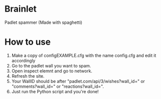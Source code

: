 # Brainlet
 Padlet spammer (Made with spaghetti)
# How to use 
 1. Make a copy of configEXAMPLE.cfg with the name config.cfg and edit it accordingly
 2. Go to the padlet wall you want to spam.
 3. Open inspect elemnt and go to network.
 4. Refresh the site.
 5. Your WallID should be after "padlet.com/api/3/wishes?wall_id=" or "comments?wall_id=" or "reactions?wall_id=".
 6. Just run the Python script and you're done!

